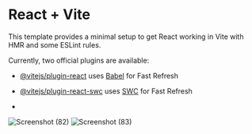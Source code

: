 # React + Vite

This template provides a minimal setup to get React working in Vite with HMR and some ESLint rules.

Currently, two official plugins are available:

- [@vitejs/plugin-react](https://github.com/vitejs/vite-plugin-react/blob/main/packages/plugin-react/README.md) uses [Babel](https://babeljs.io/) for Fast Refresh
- [@vitejs/plugin-react-swc](https://github.com/vitejs/vite-plugin-react-swc) uses [SWC](https://swc.rs/) for Fast Refresh

- 
![Screenshot (82)](https://github.com/user-attachments/assets/d9647428-9108-41b2-b158-30b7a1584eaf)
![Screenshot (83)](https://github.com/user-attachments/assets/8487984b-8884-4995-96a3-a05cd4933d80)
